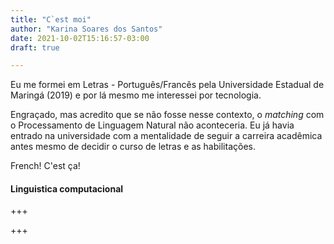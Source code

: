 ```yaml
---
title: "C`est moi"
author: "Karina Soares dos Santos"
date: 2021-10-02T15:16:57-03:00
draft: true

---
```


Eu me formei em Letras - Português/Francês pela Universidade Estadual de Maringá (2019) e por lá mesmo me interessei por tecnologia.

Engraçado, mas acredito que se não fosse nesse contexto, o *matching* com o Processamento de Linguagem Natural não aconteceria.
Eu já havia entrado na universidade com a mentalidade de seguir a carreira acadêmica antes mesmo de decidir o curso de letras e as  habilitações.

French! C'est ça!


#### Linguistica computacional


+++

+++

